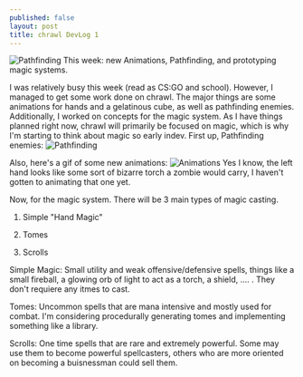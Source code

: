 ```yaml
---
published: false
layout: post
title: chrawl DevLog 1
---
```


![Pathfinding](http://i.imgur.com/i3qcC3D.gif)
This week: new Animations, Pathfinding, and prototyping magic systems.

<!--excerpt-->

I was relatively busy this week (read as CS:GO and school). However, I managed to get some work done on chrawl. The major things are some animations for hands and a gelatinous cube, as well as pathfinding enemies. Additionally, I worked on concepts for the magic system. As I have things planned right now, chrawl will primarily be focused on magic, which is why I'm starting to think about magic so early indev. 
First up, Pathfinding enemies:
![Pathfinding](http://i.imgur.com/i3qcC3D.gif)

Also, here's a gif of some new animations:
![Animations](http://i.imgur.com/qkkBV4M.gif)
Yes I know, the left hand looks like some sort of bizarre torch a zombie would carry, I haven't gotten to animating that one yet.

Now, for the magic system. There will be 3 main types of magic casting.

1. Simple "Hand Magic"

2. Tomes

3. Scrolls


Simple Magic: Small utility and weak offensive/defensive spells, things like a small fireball, a glowing orb of light to act as a torch, a shield, .... . They don't requiere any itmes to cast.

Tomes: Uncommon spells that are mana intensive and mostly used for combat. I'm considering  procedurally generating tomes and implementing something like a library.

Scrolls: One time spells that are rare and extremely powerful. Some may use them to become powerful spellcasters, others who are more oriented on becoming a buisnessman could sell them.